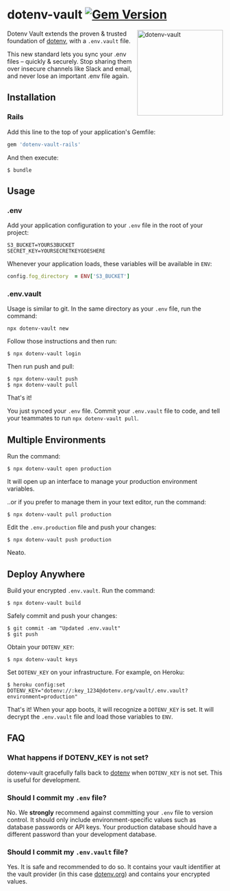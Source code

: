 # dotenv-vault [![Gem Version](https://badge.fury.io/rb/dotenv-vault.svg)](https://badge.fury.io/rb/dotenv-vault)

<img src="https://raw.githubusercontent.com/motdotla/dotenv/master/dotenv.svg" alt="dotenv-vault" align="right" width="200" />

Dotenv Vault extends the proven & trusted foundation of [dotenv](https://github.com/bkeepers/dotenv), with a `.env.vault` file.

This new standard lets you sync your .env files – quickly & securely. Stop sharing them over insecure channels like Slack and email, and never lose an important .env file again.

## Installation

### Rails

Add this line to the top of your application's Gemfile:

```ruby
gem 'dotenv-vault-rails'
```

And then execute:

```shell
$ bundle
```

## Usage

### .env

Add your application configuration to your `.env` file in the root of your project:

```shell
S3_BUCKET=YOURS3BUCKET
SECRET_KEY=YOURSECRETKEYGOESHERE
```

Whenever your application loads, these variables will be available in `ENV`:

```ruby
config.fog_directory  = ENV['S3_BUCKET']
```

### .env.vault

Usage is similar to git. In the same directory as your `.env` file, run the command:

```shell
npx dotenv-vault new
```

Follow those instructions and then run:

```shell
$ npx dotenv-vault login
```

Then run push and pull:

```shell
$ npx dotenv-vault push
$ npx dotenv-vault pull
```

That's it!

You just synced your `.env` file. Commit your `.env.vault` file to code, and tell your teammates to run `npx dotenv-vault pull`.

## Multiple Environments

Run the command:

```shell
$ npx dotenv-vault open production
```

It will open up an interface to manage your production environment variables.

..or if you prefer to manage them in your text editor, run the command:

```shell
$ npx dotenv-vault pull production
```

Edit the `.env.production` file and push your changes:

```shell
$ npx dotenv-vault push production
```

Neato.

## Deploy Anywhere

Build your encrypted `.env.vault`. Run the command:

```shell
$ npx dotenv-vault build
```

Safely commit and push your changes:

```shell
$ git commit -am "Updated .env.vault"
$ git push
```

Obtain your `DOTENV_KEY`:

```shell
$ npx dotenv-vault keys
```

Set `DOTENV_KEY` on your infrastructure. For example, on Heroku:

```shell
$ heroku config:set DOTENV_KEY="dotenv://:key_1234@dotenv.org/vault/.env.vault?environment=production"
```

That's it! When your app boots, it will recognize a `DOTENV_KEY` is set. It will decrypt the `.env.vault` file and load those variables to `ENV`.

## FAQ

### What happens if DOTENV_KEY is not set?

dotenv-vault gracefully falls back to [dotenv](https://github.com/bkeepers/dotenv) when `DOTENV_KEY` is not set. This is useful for development.

### Should I commit my `.env` file?

No. We **strongly** recommend against committing your `.env` file to version control. It should only include environment-specific values such as database passwords or API keys. Your production database should have a different password than your development database.

### Should I commit my `.env.vault` file?

Yes. It is safe and recommended to do so. It contains your vault identifier at the vault provider (in this case [dotenv.org](https://dotenv.org)) and contains your encrypted values.
